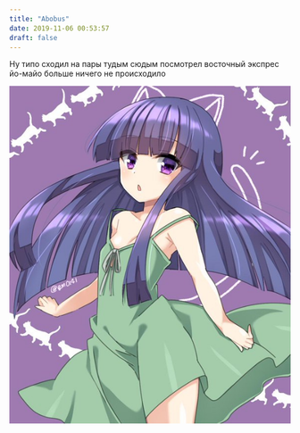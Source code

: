 ```yaml
---
title: "Abobus"
date: 2019-11-06 00:53:57
draft: false
---
```


Ну типо сходил на пары тудым сюдым посмотрел восточный экспрес йо-майо больше ничего не происходило

![](/img/vk/N17Nasn5hs0.jpg)
